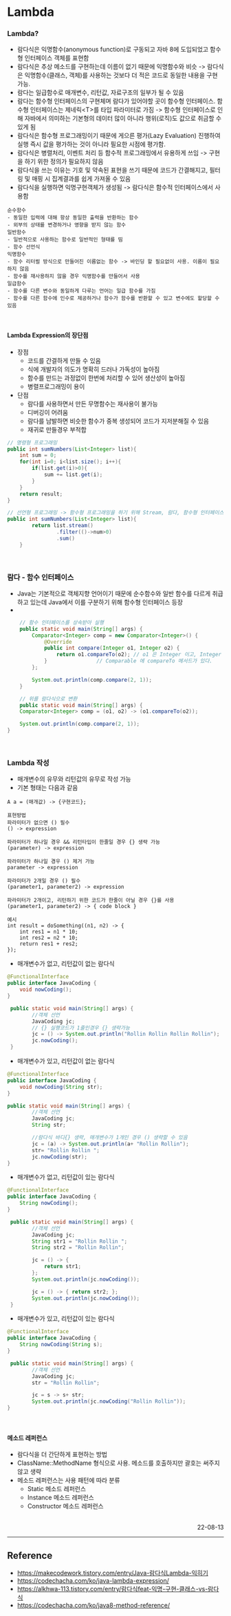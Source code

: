#  Lambda

### Lambda?
- 람다식은 익명함수(anonymous function)로 구동되고 자바 8에 도입되었고 함수형 인터페이스 객체를 표현함
- 람다식은 추상 메소드를 구현하는데 이름이 없기 때문에 익명함수와 비슷 -> 람다식은 익명함수(클래스, 객체)를 사용하는 것보다 더 적은 코드로 동일한 내용을 구현 가능.
- 람다는 일급함수로 매개변수, 리턴값, 자료구조의 일부가 될 수 있음
- 람다는 함수형 인터페이스의 구현체며 람다가 있어야할 곳이 함수형 인터페이스. 함수형 인터페이스는 제네릭\<T\>를 타입 파라미터로 가짐 -> 함수형 인터페이스로 인해 자바에서 의미하는 기본형의 데이터 많이 아니라 행위(로직)도 값으로 취금할 수 있게 됨
- 람다식은 함수형 프로그래밍이기 때문에 게으른 평가(Lazy Evaluation) 진행하여 실행 즉시 값을 평가하는 것이 아니라 필요한 시점에 평가함.
- 람다식은 병렬처리, 이벤트 처리 등 함수적 프로그래밍에서 유용하게 쓰임 -> 구현을 하기 위한 정의가 필요하지 않음
- 람다식을 쓰는 이유는 기호 및 약속된 표현을 쓰기 때문에 코드가 간결해지고, 필터링 및 매핑 시 집계결과를 쉽게 가져올 수 있음
- 람다식을 실행하면 익명구현객체가 생성됨 -> 람다식은 함수적 인터페이스에서 사용함
```
순수함수
- 동일한 입력에 대해 항상 동일한 출력을 반환하는 함수
- 외부의 상태를 변경하거나 영향을 받지 않는 함수
일반함수
- 일반적으로 사용하는 함수로 일반적인 형태를 띰
- 함수 선언식
익명함수
- 함수 리터럴 방식으로 만들어진 이름없는 함수 -> 바인딩 할 필요없이 사용. 이름이 필요하지 않음
- 함수를 재사용하지 않을 경우 익명함수를 만들어서 사용
일급함수
- 함수를 다른 변수와 동일하게 다루는 언어는 일급 함수를 가짐
- 함수를 다른 함수에 인수로 제공하거나 함수가 함수를 반환할 수 있고 변수에도 할당할 수 있음
```

<br>

#### Lambda Expression의 장단점
- 장점
    - 코드를 간결하게 만들 수 있음
    - 식에 개발자의 의도가 명확히 드러나 가독성이 높아짐
    - 함수를 만드는 과정없이 한번에 처리할 수 있어 생산성이 높아짐
    - 병렬프로그래밍이 용이
- 단점
    - 람다를 사용하면서 만든 무명함수는 재사용이 불가능
    - 디버깅이 어려움
    - 람다를 남발하면 비슷한 함수가 중복 생성되어 코드가 지저분해질 수 있음
    - 재귀로 만들경우 부적합


```java
// 명령형 프로그래밍
public int sumNumbers(List<Integer> list){
    int sum = 0;
    for(int i=0; i<list.size(); i++){
        if(list.get(i)>0){
            sum += list.get(i);
        }
    }
    return result;
}

// 선언형 프로그래밍 -> 함수형 프로그래밍을 하기 위해 Stream, 람다, 함수형 인터페이스를 지원
public int sumNumbers(List<Integer> list){
        return list.stream()
                .filter(()->num>0)
                .sum()
    }
```
<br>

### 람다 - 함수 인터페이스
- Java는 기본적으로 객체지향 언어이기 때문에 순수함수와 일반 함수를 다르게 취급하고 있는데 Java에서 이를 구분하기 위해 함수형 인터페이스 등장
- 

```java
    // 함수 인터페이스를 상속받아 실행
    public static void main(String[] args) {
        Comparator<Integer> comp = new Comparator<Integer>() {
            @Override
            public int compare(Integer o1, Integer o2) {
                return o1.compareTo(o2); // o1 은 Integer 이고, Integer 은 Comparable 을 구현하고,
            }				 // Comparable 에 compareTo 메서드가 있다.
        };

        System.out.println(comp.compare(2, 1));
    }

    // 위를 람다식으로 변환
    public static void main(String[] args) {
    Comparator<Integer> comp = (o1, o2) -> (o1.compareTo(o2));

    System.out.println(comp.compare(2, 1));
}
```

<br>

### Lambda 작성
- 매개변수의 유무와 리턴값의 유무로 작성 가능
- 기본 형태는 다음과 같음
```
A a = (매개값) -> {구현코드};

표현방법
파라미터가 없으면 () 필수
() -> expression

파라미터가 하나일 경우 && 리턴타입이 한줄일 경우 {} 생략 가능
(parameter) -> expression

파라미터가 하나일 경우 () 제거 가능
parameter -> expression

파라미터가 2개일 경우 () 필수
(parameter1, parameter2) -> expression

파라미터가 2개이고, 리턴하기 위한 코드가 한줄이 아닐 경우 {}를 사용
(parameter1, parameter2) -> { code block }

예시
int result = doSomething((n1, n2) -> {
    int res1 = n1 * 10;
    int res2 = n2 * 10;
    return res1 + res2;
});
```

- 매개변수가 없고, 리턴값이 없는 람다식
```java
@FunctionalInterface
public interface JavaCoding {
    void nowCoding();
}

 public static void main(String[] args) {
        //객체 선언
        JavaCoding jc;
        // {} 실행코드가 1줄인경우 {} 생략가능
        jc = () -> System.out.println("Rollin Rollin Rollin Rollin");
        jc.nowCoding();
 }
```
- 매개변수가 있고, 리턴값이 없는 람다식
```java
@FunctionalInterface
public interface JavaCoding {
    void nowCoding(String str);
}

public static void main(String[] args) {
        //객체 선언
        JavaCoding jc;
        String str;

        //람다식 바디{} 생략, 매개변수가 1개인 경우 () 생략할 수 있음
        jc = (a) -> System.out.println(a+ "Rollin Rollin");
        str= "Rollin Rollin ";
        jc.nowCoding(str);
}
```
- 매개변수가 없고, 리턴값이 있는 람다식
```java
@FunctionalInterface
public interface JavaCoding {
    String nowCoding();
}

 public static void main(String[] args) {
        //객체 선언
        JavaCoding jc;
        String str1 = "Rollin Rollin ";
        String str2 = "Rollin Rollin";

        jc = () -> {
            return str1;
        };
        System.out.println(jc.nowCoding());

        jc = () -> { return str2; };
        System.out.println(jc.nowCoding());
 }
```
- 매개변수가 있고, 리턴값이 있는 람다식
```java
@FunctionalInterface
public interface JavaCoding {
    String nowCoding(String s);
}

 public static void main(String[] args) {
        //객체 선언
        JavaCoding jc;
        str = "Rollin Rollin";

        jc = s -> s+ str;
        System.out.println(jc.nowCoding("Rollin Rollin"));
}
```

<br>

#### 메소드 레퍼런스
- 람다식을 더 간단하게 표현하는 방법
- ClassName::MethodName 형식으로 사용. 메소드를 호출하지만 괄호는 써주지 않고 생략
- 메소드 레퍼런스는 사용 패턴에 따라 분류
    - Static 메소드 레퍼런스
    - Instance 메소드 레퍼런스
    - Constructor 메소드 레퍼런스

<br>


<div style="text-align: right">22-08-13</div>

-------

## Reference
- https://makecodework.tistory.com/entry/Java-람다식Lambda-익히기
- https://codechacha.com/ko/java-lambda-expression/
- https://alkhwa-113.tistory.com/entry/람다식feat-익명-구현-클래스-vs-람다식
- https://codechacha.com/ko/java8-method-reference/